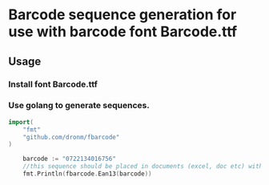 # Barcode sequence generation for use with barcode font Barcode.ttf

## Usage
### Install font Barcode.ttf
### Use golang to generate sequences.
```go
import(
    "fmt"
    "github.com/dronm/fbarcode"
)

    barcode := "0722134016756"
    //this sequence should be placed in documents (excel, doc etc) with font set to Barcode
    fmt.Println(fbarcode.Ean13(barcode))

```
